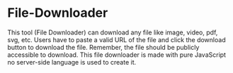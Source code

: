 # File-Downloader
This tool (File Downloader) can download any file like image, video, pdf, svg, etc. Users have to paste a valid URL of the file and click the download button to download the file. Remember, the file should be publicly accessible to download. This file downloader is made with pure JavaScript no server-side language is used to create it.
